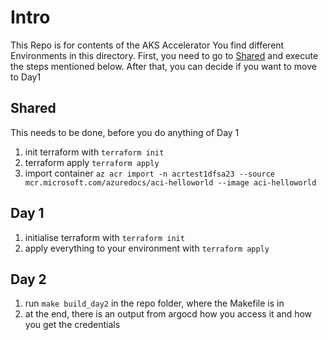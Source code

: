 # Intro
This Repo is for contents of the AKS Accelerator
You find different Environments in this directory.
First, you need to go to [Shared](#shared) and execute the steps mentioned below. After that, you can decide if you want to move to Day1

## Shared
This needs to be done, before you do anything of Day 1
1. init terraform with `terraform init`
2. terraform apply `terraform apply`
3. import container `az acr import -n acrtest1dfsa23 --source mcr.microsoft.com/azuredocs/aci-helloworld --image aci-helloworld`

## Day 1
1. initialise terraform with `terraform init`
2. apply everything to your environment with `terraform apply`

## Day 2
1. run `make build_day2` in the repo folder, where the Makefile is in
2. at the end, there is an output from argocd how you access it and how you get the credentials